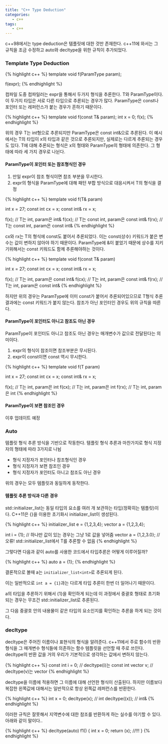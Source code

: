 ```yaml
---
title: "C++ Type Deduction"
categories:
   - c++
tags:
   - c++
---
```


c++98에서는 type deduction은 템플릿에 대한 것만 존재한다. c++11에 와서는 그 규칙을 조금 수정하고 auto와 decltype을 위한 규칙이 추가되었다.

### Template Type Deduction
{% highlight c++ %}
template<typename T>
void f(ParamType param);

f(expr);
{% endhighlight %}

컴파일 도중 컴파일러는 expr을 통해서 두가지 형식을 추론한다. T와 ParamType이다. 이 두가지 타입은 서로 다른 타입으로 추론되는 경우가 많다. ParamType은 const나 포인터 또는 레퍼런스가 붙는 경우가 흔하기 때문이다.

{% highlight c++ %}
template<typename T>
void f(const T& param);
int x = 0;
f(x);
{% endhighlight %}

위의 경우 T는 int형으로 추론되지만 ParamType은 const int&으로 추론된다. 이 예시에서는 T의 타입이 x의 타입과 같은 것으로 추론되지만, 실제로는 다르게 추론되는 경우도 있다. T에 대해 추론되는 형식은 x의 형태와 ParamType의 형태에 의존한다. 그 형태에 따라 세 가지 경우로 나뉜다.

#### ParamType이 포인터 또는 참조형식인 경우
1. 만일 expr이 참조 형식이면 참조 부분을 무시한다.
2. expr의 형식을 ParamType에 대해 패턴 부합 방식으로 대응시켜서 T의 형식을 결정

{% highlight c++ %}
template<typename T>
void f(T& param)

int x = 27;
const int cx = x;
const int& rx = x;

f(x);    // T는 int, param은 int&
f(cx);   // T는 const int, param은 const int&
f(rx);   // T는 const int, param은 const int&
{% endhighlight %}

cx와 rx는 T의 형식에 const도 붙어서 추론되었다. 이는 const(상수) 키워드가 붙은 변수는 값이 변하지 않아야 하기 때문이다. ParamType에 &이 붙었기 때문에 상수를 지키기위해서는 const 키워드도 함께 추론해야하는 것이다.

{% highlight c++ %}
template<typename T>
void f(const T& param)

int x = 27;
const int cx = x;
const int& rx = x;

f(x);    // T는 int, param은 const int&
f(cx);   // T는 int, param은 const int&
f(rx);   // T는 int, param은 const int&
{% endhighlight %}

하지만 위의 경우는 ParamType에 이미 const가 붙어서 추론되어있으므로 T형식 추론결과에는 const 키워드가 붙지 않는다.
참조가 아닌 포인터인 경우도 위의 규칙을 따른다.

#### ParamType이 포인터도 아니고 참조도 아닌 경우
ParamType이 포인터도 아니고 참조도 아닌 경우는 매개변수가 값으로 전달된다는 의미이다.
1. expr의 형식이 참조이면 참조부분은 무시된다.
2. expr이 const이면 const 역시 무시한다.

{% highlight c++ %}
template<typename T>
void f(T param)

int x = 27;
const int cx = x;
const int& rx = x;

f(x);    // T는 int, param은 int
f(cx);   // T는 int, param은 int
f(rx);   // T는 int, param은 int
{% endhighlight %}

#### ParamType이 보편 참조인 경우
이후 업데이트 예정

### Auto
템플릿 형식 추론 방식을 기반으로 작동한다. 템플릿 형식 추론과 마찬가지로 형식 지정자의 형태에 따라 3가지로 나뉨

- 형식 지정자가 포인터나 참조형식인 경우
- 형식 지정자가 보편 참조인 경우
- 형식 지정자가 포인터도 아니고 참조도 아닌 경우

위의 경우는 모두 템플릿과 동일하게 동작한다.

#### 템플릿 추론 방식과 다른 경우
std::initializer_list는 동일 타입의 요소를 여러 개 보관하는 타입(정확히는 템플릿)이다. C++11은 {}을 이용한 초기화시 initializer_list이 생성된다.

{% highlight c++ %}
initializer_list<int> e = {1,2,3,4};
vector a = {1,2,3,4};

int i = {1}; // 하나만 값이 있는 경우는 그냥 1로 값을 넣어줌
vector a = {1,2,3.0}; // 오류! std::initializer_list<T>에서 T를 추론할 수 없음
{% endhighlight %}

그렇다면 다음과 같이 auto를 사용한 코드에서 타입추론은 어떻게 이루어질까?

{% highlight c++ %}
auto a = {1};
{% endhighlight %}

결론적으로 볼때 a는 `initializer_list<int>`로 추론되게 된다.

이는 일반적으로 `int a = {1}`과는 다르게 타입 추론이 한번 더 일어나기 때문이다.

a의 타입을 추론하기 위해서 {1}을 확인하게 되는데 이 과정에서 중괄호 형태로 초기화되는 경우는 무조건 std::initializer_list로 추론된다.

그 다음 중괄호 안의 내용물이 같은 타입의 요소인지를 확인하는 추론을 하게 되는 것이다.

### decltype
decltype은 주어진 이름이나 표현식의 형식을 알려준다.
c++11에서 주로 함수의 반환 형식을 그 매개변수 형식들에 의존하는 함수 템플릿을 선언할 때 주로 쓰인다.
decltype의 반환 값을 거의 우리가 기본적으로 생각하는 값에서 변하지 않는다.

{% highlight c++ %}
const int i = 0; // decltype(i)는 const int
vector<int> v; // decltype(v)는 vector<int>
{% endhighlight %}

decltype을 이름에 적용하면 그 이름에 대해 선언한 형식이 산출된다. 하지만 이름보다 복잡한 왼쪽값에 대해서는 일반적으로 항상 왼쪽값 레퍼런스를 반환한다.

{% highlight c++ %}
int x = 0;
decltype(x); // int
decltype((x)); // int&
{% endhighlight %}

이러한 규칙은 잘못해서 지역변수에 대한 참조를 반환하게 하는 실수를 야기할 수 있다. 아래와 같이 말이다..

{% highlight c++ %}
decltype(auto) f1()
{
    int x = 0;
    return (x); //!!!
}
{% endhighlight %}